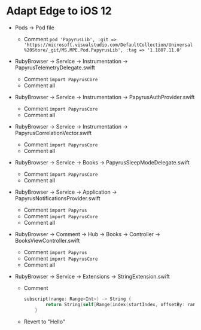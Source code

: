 # Adapt Edge to iOS 12

* Pods -> Pod file

  * Comment `pod 'PapyrusLib', :git => 'https://microsoft.visualstudio.com/DefaultCollection/Universal%20Store/_git/MS.MPE.Pod.PapyrusLib', :tag => '1.1807.11.0' `

* RubyBrowser -> Service -> Instrumentation -> PapyrusTelemetryDelegate.swift
  * Comment `import PapyrusCore`
  * Comment all

* RubyBrowser -> Service -> Instrumentation -> PapyrusAuthProvider.swift 

  * Comment `import PapyrusCore`
  * Comment all

* RubyBrowser -> Service -> Instrumentation -> PapyrusCorrelationVector.swift

  * Comment `import PapyrusCore`
  * Comment all

* RubyBrowser -> Service -> Books -> PapyrusSleepModeDelegate.swift 

  * Comment `import PapyrusCore`
  * Comment all

* RubyBrowser -> Service -> Application -> PapyrusNotificationsProvider.swift 

  * Comment `import Papyrus`
  * Comment `import PapyrusCore`
  * Comment all

* RubyBrowser -> Comment -> Hub -> Books -> Controller -> BooksViewController.swift 

  - Comment `import Papyrus`
  - Comment `import PapyrusCore`
  - Comment all

* RubyBrowser -> Service -> Extensions -> StringExtension.swift

  * Comment 

    ```swift
    subscript(range: Range<Int>) -> String {
            return String(self[Range(index(startIndex, offsetBy: range.lowerBound) ..< index(startIndex, offsetBy: range.upperBound))])
        }
    ```

  * Revert to "Hello"